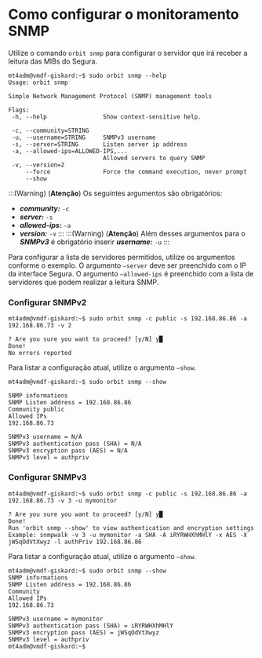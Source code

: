 # Como configurar o monitoramento SNMP

Utilize o comando `orbit snmp` para configurar o servidor que irá receber a leitura das MIBs do Segura.

```Text
mt4adm@vmdf-giskard:~$ sudo orbit snmp --help
Usage: orbit snmp

Simple Network Management Protocol (SNMP) management tools

Flags:
 -h, --help                Show context-sensitive help.

 -c, --community=STRING
 -u, --username=STRING     SNMPv3 username
 -s, --server=STRING       Listen server ip address
 -a, --allowed-ips=ALLOWED-IPS,...
                           Allowed servers to query SNMP
 -v, --version=2
     --force               Force the command execution, never prompt
     --show
```
:::(Warning) (**Atenção**)
 Os seguintes argumentos são obrigatórios:

* ***community:*** `-c`  
* ***server:*** `-s`  
* ***allowed-ips:*** `-a`  
* ***version:*** `-v`
:::
:::(Warning) (**Atenção**)
Além desses argumentos para o ***SNMPv3*** é obrigatório inserir ***username:*** `-u`
:::


Para configurar a lista de servidores permitidos, utilize os argumentos conforme o exemplo. O argumento `–server` deve ser preenchido com o IP da interface Segura. O argumento `–allowed-ips` é preenchido com a lista de servidores que podem realizar a leitura SNMP.

### **Configurar SNMPv2**


```Text
mt4adm@vmdf-giskard:~$ sudo orbit snmp -c public -s 192.168.86.86 -a 192.168.86.73 -v 2

? Are you sure you want to proceed? [y/N] y█
Done!
No errors reported
```

Para listar a configuração atual, utilize o argumento `–show`.


```Text
mt4adm@vmdf-giskard:~$ sudo orbit snmp --show

SNMP informations
SNMP Listen address = 192.168.86.86
Community public
Allowed IPs
192.168.86.73

SNMPv3 username = N/A
SNMPv3 authentication pass (SHA) = N/A
SNMPv3 encryption pass (AES) = N/A
SNMPv3 level = authpriv
```

### **Configurar SNMPv3**


```Text
mt4adm@vmdf-giskard:~$ sudo orbit snmp -c public -s 192.168.86.86 -a 192.168.86.73 -v 3 -u mymonitor

? Are you sure you want to proceed? [y/N] y█
Done!
Run 'orbit snmp --show' to view authentication and encryption settings
Example: snmpwalk -v 3 -u mymonitor -a SHA -A iRYRWHXhMHlY -x AES -X jWSqOdVtXwyz -l authPriv 192.168.86.86
```

Para listar a configuração atual, utilize o argumento `–show`.

```Text
mt4adm@vmdf-giskard:~$ sudo orbit snmp --show
SNMP informations
SNMP Listen address = 192.168.86.86
Community
Allowed IPs
192.168.86.73

SNMPv3 username = mymonitor
SNMPv3 authentication pass (SHA) = iRYRWHXhMHlY
SNMPv3 encryption pass (AES) = jWSqOdVtXwyz
SNMPv3 level = authpriv
mt4adm@vmdf-giskard:~$
```

